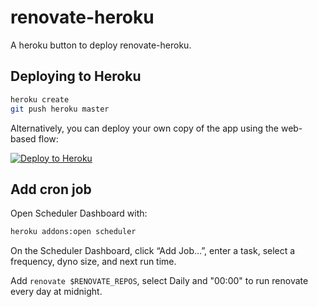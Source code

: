 # renovate-heroku

A heroku button to deploy renovate-heroku.

## Deploying to Heroku

```bash
heroku create
git push heroku master
```

Alternatively, you can deploy your own copy of the app using the web-based flow:

[![Deploy to Heroku](https://www.herokucdn.com/deploy/button.png)](https://heroku.com/deploy?template=https://github.com/eclass/renovate-heroku)


## Add cron job

Open Scheduler Dashboard with:
```bash
heroku addons:open scheduler
```

On the Scheduler Dashboard, click “Add Job…”, enter a task, select a frequency, dyno size, and next run time.

Add `renovate $RENOVATE_REPOS`, select Daily and "00:00" to run renovate every day at midnight.
